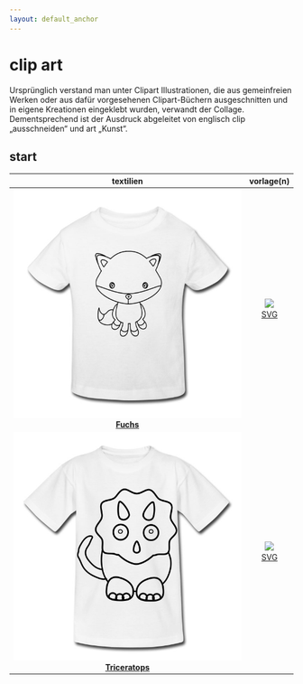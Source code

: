 ```yaml
---
layout: default_anchor
---
```

# clip art

Ursprünglich verstand man unter Clipart Illustrationen, die aus gemeinfreien Werken oder aus dafür vorgesehenen Clipart-Büchern ausgeschnitten und in eigene Kreationen eingeklebt wurden, verwandt der Collage. Dementsprechend ist der Ausdruck abgeleitet von englisch clip „ausschneiden“ und art „Kunst“.

## start

| textilien | vorlage(n) |
|:--:|:--:|
|[![](fox.jpg) <br> **Fuchs**](https://selber-ausmalen.de/shop.html#!/clip+art+4+kids+-+fuchs?idea=5edff8e7e447422bf672dc77) | [![](https://upload.wikimedia.org/wikipedia/commons/8/84/Farm-Fresh_file_extension_pdf.png)](https://selber-ausmalen.de/designs/clip-art/fox.pdf) <br> [SVG](https://github.com/selber-ausmalen/designs/blob/master/clip-art/fox.svg) |
|[![](triceratops.jpg) <br> **Triceratops**](https://selber-ausmalen.de/shop.html#!/clip+art+4+kids+-+triceratops?idea=5edc1c59e447420dd8b8d269) | [![](https://upload.wikimedia.org/wikipedia/commons/8/84/Farm-Fresh_file_extension_pdf.png)](https://selber-ausmalen.de/designs/clip-art/triceratops.pdf) <br> [SVG](https://github.com/selber-ausmalen/designs/blob/master/clip-art/triceratops.svg) |
